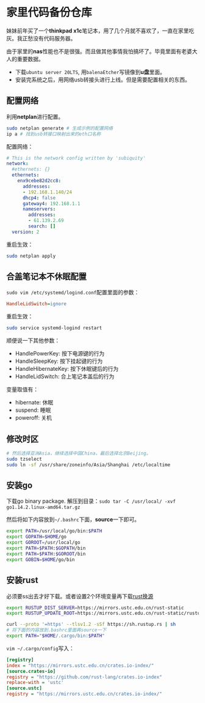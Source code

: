 # 家里代码备份仓库
妹妹前年买了一个**thinkpad x1c**笔记本，用了几个月就不喜欢了，一直在家里吃灰。我正愁没有代码服务器。

由于家里的**nas**性能也不是很强。而且做其他事情我怕搞坏了。毕竟里面有老婆大人的重要数据。

- 下载`ubuntu server 20LTS`, 用`balenaEtcher`写镜像到**u盘**里面。
- 安装完系统之后，用网络usb转接头进行上线。但是需要配置相关的东西。

## 配置网络
利用**netplan**进行配置。
```bash
sudo netplan generate # 生成示例的配置网络
ip a # 找到usb转接口映射出来的eth口名称
```

配置网络：
```yml
# This is the network config written by 'subiquity'
network:
  #ethernets: {}
  ethernets:
    enx9cebe82d2cc8:
      addresses:
      - 192.168.1.140/24
      dhcp4: false
      gateway4: 192.168.1.1
      nameservers:
        addresses:
        - 61.139.2.69
        search: []
  version: 2
```

重启生效：
```bash
sudo netplan apply
```

## 合盖笔记本不休眠配置
`sudo vim /etc/systemd/logind.conf`配置里面的参数：
```ini
HandleLidSwitch=ignore
```

重启生效：
```bash
sudo service systemd-logind restart
```

顺便说一下其他参数：
- HandlePowerKey: 按下电源键的行为
- HandleSleepKey: 按下挂起键的行为
- HandleHibernateKey: 按下休眠键后的行为 
- HandleLidSwitch: 合上笔记本盖后的行为

变量取值有：
- hibernate: 休眠
- suspend: 睡眠
- poweroff: 关机

## 修改时区
```bash
# 然后选择亚洲Asia，继续选择中国China，最后选择北京Beijing。
sudo tzselect
sudo ln -sf /usr/share/zoneinfo/Asia/Shanghai /etc/localtime
```

## 安装go
下载go binary package. 解压到目录：`sudo tar -C /usr/local/ -xvf go1.14.2.linux-amd64.tar.gz`

然后将如下内容放到`~/.bashrc`下面，**source**一下即可。
```bash
export PATH=/usr/local/go/bin:$PATH
export GOPATH=$HOME/go
export GOROOT=/usr/local/go
export PATH=$PATH:$GOPATH/bin
export PATH=$PATH:$GOROOT/bin
export GOBIN=$HOME/go/bin
```
## 安装rust
必须要ss出去才好下载。或者设置2个环境变量再下载[rust换源](https://www.ioio.pw/rust/2018/01/24/change-rust-mirrors.html)
```bash
export RUSTUP_DIST_SERVER=https://mirrors.ustc.edu.cn/rust-static
export RUSTUP_UPDATE_ROOT=https://mirrors.ustc.edu.cn/rust-static/rustup

curl --proto '=https' --tlsv1.2 -sSf https://sh.rustup.rs | sh
# 将下面的内容放到.bashrc里面再source一下
export PATH="$HOME/.cargo/bin:$PATH"
```

`vim ~/.cargo/config`写入：
```ini
[registry]
index = "https://mirrors.ustc.edu.cn/crates.io-index/"
[source.crates-io]
registry = "https://github.com/rust-lang/crates.io-index"
replace-with = 'ustc'
[source.ustc]
registry = "https://mirrors.ustc.edu.cn/crates.io-index/"
```
